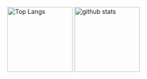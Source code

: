 <p align="left"> 
  <img alt="Top Langs" height="150px" src="https://github-readme-stats.vercel.app/api/top-langs/?username=YoheiOhto&layout=compact&show_icons=true&theme=onedark" />
  <img alt="github stats" height="150px" src="https://github-readme-stats.vercel.app/api?username=YoheiOhto&theme=onedark&show_icons=ture" />
</p>

<!---
YoheiOhto/YoheiOhto is a ✨ special ✨ repository because its `README.md` (this file) appears on your GitHub profile.
You can click the Preview link to take a look at your changes.
--->

